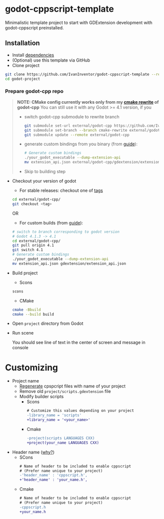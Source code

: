 # godot-cppscript-template
Minimalistic template project to start with GDExtension development with godot-cppscript preinstalled.

## Installation
- Install [dependencies](https://github.com/IvanInventor/godot-cppscript#dependencies)
- (Optional) use this template via GitHub
- Clone project
```bash
git clone https://github.com/IvanInventor/godot-cppscript-template --recurse-submodules godot-project
cd godot-project
```
### Prepare godot-cpp repo
  > **NOTE: CMake config currently works only from my [cmake rewrite](https://github.com/godotengine/godot-cpp/pull/1355) of godot-cpp**
  > You can still use it with any Godot >= 4.1 version, if you
  > - switch godot-cpp submodule to rewrite branch
  >   ```bash
  >   git submodule set-url external/godot-cpp https://github.com/IvanInventor/godot-cpp
  >   git submodule set-branch --branch cmake-rewrite external/godot-cpp
  >   git submodule update --remote external/godot-cpp
  >   ```
  > - generate custom bindings from you binary (from [guide](https://docs.godotengine.org/en/stable/tutorials/scripting/gdextension/gdextension_cpp_example.html#building-the-c-bindings)):
  >   ```bash
  >   # Generate custom bindings
  >   ./your_godot_executable --dump-extension-api
  >   mv extension_api.json external/godot-cpp/gdextension/extension_api.json
  >   ```
  > - Skip to building step

- Checkout your version of godot
	- For stable releases: checkout one of [tags](https://github.com/godotengine/godot-cpp/tags)
	```bash
	cd external/godot-cpp/
	git checkout <tag>
	```
	OR
	- For custom builds (from [guide](https://docs.godotengine.org/en/stable/tutorials/scripting/gdextension/gdextension_cpp_example.html#building-the-c-bindings)):
	```bash
	# switch to branch corresponding to godot version
	# Godot 4.1.3 -> 4.1
	cd external/godot-cpp/
	git pull origin 4.1
	git switch 4.1
	# Generate custom bindings
	./your_godot_executable --dump-extension-api
	mv extension_api.json gdextension/extension_api.json
	```
- Build project
  - Scons
  ```bash
  scons
  ```
  - CMake
  ```bash
  cmake -Bbuild
  cmake --build build
  ```
- Open `project` directory from Godot
- Run scene

  You should see line of text in the center of screen and message in console

# Customizing
- Project name
  - [Regenerate](https://github.com/IvanInventor/godot-cppscript/blob/master/README.md#generate-files) cpspcript files with name of your project
  - Remove old `project/scripts.gdextension` file
  - Modify builder scripts
    - Scons
      ```diff
      # Customize this values depending on your project
      -library_name = 'scripts'
      +library_name = '<your_name>'
      ```
    - Cmake
      ```diff
      -project(scripts LANGUAGES CXX)
      +project(your_name LANGUAGES CXX)
      ```
- Header name ([why?](https://github.com/IvanInventor/godot-cppscript/wiki/General-info#why-unique-header-name-over-cppscripth-is-preferred))
  - SCons
    ```diff
    # Name of header to be included to enable cppscript
    # (Prefer name unique to your project)
    -'header_name' : 'cppscript.h',
    +'header_name' : 'your_name.h',
    ```
  - Cmake
    ```diff
    # Name of header to be included to enable cppscript
    # (Prefer name unique to your project)
    -cppscript.h
    +your_name.h
    ```
